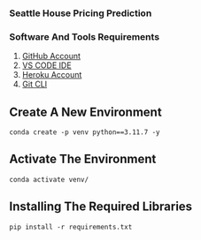 ### Seattle House Pricing Prediction

### Software And Tools Requirements

1. [GitHub Account](https://github.com)
2. [VS CODE IDE](https://code.visualstudio.com/)
3. [Heroku Account](https://heroku.com)
4. [Git CLI](https://git-scm.com/downloads)

## Create A New Environment
```
conda create -p venv python==3.11.7 -y
```

## Activate The Environment
```
conda activate venv/
```

## Installing The Required Libraries
```
pip install -r requirements.txt
```
